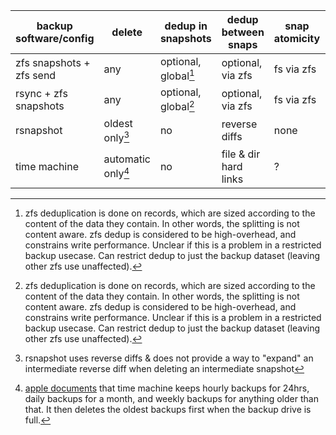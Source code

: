 

| backup software/config   | delete            | dedup in snapshots   | dedup between snaps   |snap atomicity | snap io cost | storage efficiency | bitrot resistance | data auth |
|--------------------------|-------------------|----------------------|-----------------------|----------------|--------------|--------------------|-------------------|-----------|
| zfs snapshots + zfs send | any               | optional, global[^1] | optional, via zfs     | fs via zfs     | none         | mid                | zfs scrub         |           |
| rsync + zfs snapshots    | any               | optional, global[^1] | optional, via zfs     | fs via zfs     | rsync scan   | mid                | zfs scrub         |           |
| rsnapshot                | oldest only[^2]   | no                   | reverse diffs         | none           | rsync scan   |                    |                   |           |
| time machine             | automatic only[^3]| no                   | file & dir hard links | ?              | ?            |                   |           |


[^1]: zfs deduplication is done on records, which are sized according to the content of the data they contain. In other words, the splitting is not content aware. zfs dedup is considered to be high-overhead, and constrains write performance. Unclear if this is a problem in a restricted backup usecase. Can restrict dedup to just the backup dataset (leaving other zfs use unaffected).

[^2]: rsnapshot uses reverse diffs & does not provide a way to "expand" an
  intermediate reverse diff when deleting an intermediate snapshot

[^3]: [apple documents](https://support.apple.com/en-us/HT201250) that time machine keeps hourly backups for 24hrs, daily backups for a month, and weekly backups for anything older than that. It then deletes the oldest backups first when the backup drive is full.
